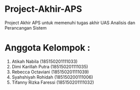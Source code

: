 # Project-Akhir-APS
Project Akhir APS untuk memenuhi tugas akhir UAS Analisis dan Perancangan Sistem

# Anggota Kelompok :

1. Atikah Nabila (185150201111033)
2. Dimi Karillah Putra (185150201111035)
3. Rebecca Octaviani (185150201111039)
4. Syahshiyah Rohidah (185150200111006)
5. Tifanny Rizka Faressi (185150201111032)
